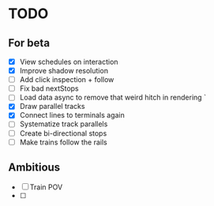 # TODO

## For beta
- [x] View schedules on interaction
- [x] Improve shadow resolution
- [ ] Add click inspection + follow
- [ ] Fix bad nextStops
- [ ] Load data async to remove that weird hitch in rendering
`
- [x] Draw parallel tracks
- [x] Connect lines to terminals again
- [ ] Systematize track parallels
- [ ] Create bi-directional stops
- [ ] Make trains follow the rails

## Ambitious
- [ ] Train POV
- [ ]